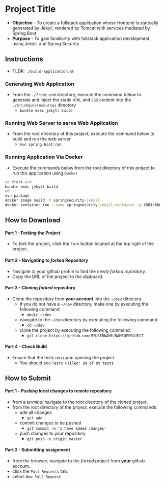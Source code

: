 # Project Title

* **Objective** - To create a fullstack application whose frontend is statically generated by Jekyll, rendered by Tomcat with services mediated by Spring Boot
* **Purpose** - To gain familiarity with fullstack application development using Jekyll, and Spring Security




## Instructions
* TLDR: `./build-application.sh`
### Generating Web Application
* From the `./front-end` directory, execute the command below to generate and inject the static `HTML` and `CSS` content into the `./src/main/resources` directory
  * `bundle exec jekyll build`

### Running Web Server to serve Web Application
* From the root directory of this project, execute the command below to build and run the web server
  * `mvn spring-boot:run`


### Running Application Via Docker
* Execute the commands below from the root directory of this project to run this application using `Docker`

```bat
cd front-end
bundle exec jekyll build
cd ..
mvn package
docker image build -t springsecurity-jekyll .
docker container run --name springsecurity-jekyll-container -p 8081:8080 -d springsecurity-jekyll
```

## How to Download

#### Part 1 - Forking the Project
* To _fork_ the project, click the `Fork` button located at the top right of the project.


#### Part 2 - Navigating to _forked_ Repository
* Navigate to your github profile to find the _newly forked repository_.
* Copy the URL of the project to the clipboard.

#### Part 3 - Cloning _forked_ repository
* Clone the repository from **your account** into the `~/dev` directory.
  * if you do not have a `~/dev` directory, make one by executing the following command:
    * `mkdir ~/dev`
  * navigate to the `~/dev` directory by executing the following command:
    * `cd ~/dev`
  * clone the project by executing the following command:
    * `git clone https://github.com/MYUSERNAME/NAMEOFPROJECT`

#### Part 4 - Check Build
* Ensure that the tests run upon opening the project.
    * You should see `Tests Failed: 99 of 99 tests`







## How to Submit

#### Part 1 -  _Pushing_ local changes to remote repository
* from a _terminal_ navigate to the root directory of the _cloned_ project.
* from the root directory of the project, execute the following commands:
    * add all changes
      * `git add .`
    * commit changes to be pushed
      * `git commit -m 'I have added changes'`
    * push changes to your repository
      * `git push -u origin master`

#### Part 2 - Submitting assignment
* from the browser, navigate to the _forked_ project from **your** github account.
* click the `Pull Requests` tab.
* select `New Pull Request`